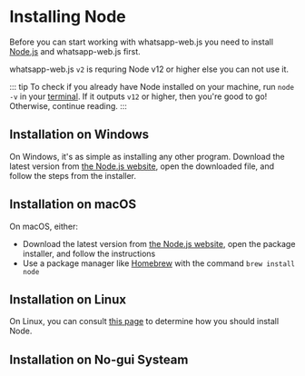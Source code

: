 # Installing Node

Before you can start working with whatsapp-web.js you need to install [Node.js](https://nodejs.org/) and whatsapp-web.js first.

whatsapp-web.js `v2` is requring Node v12 or higher else you can not use it.

::: tip
To check if you already have Node installed on your machine, run `node -v` in your [terminal](/guide/v2/popular-topics/guide-explanations/). If it outputs `v12` or higher, then you're good to go! Otherwise, continue reading.
:::

## Installation on Windows

On Windows, it's as simple as installing any other program. Download the latest version from [the Node.js website](https://nodejs.org/), open the downloaded file, and follow the steps from the installer.

## Installation on macOS

On macOS, either:

- Download the latest version from [the Node.js website](https://nodejs.org/), open the package installer, and follow the instructions
- Use a package manager like [Homebrew](https://brew.sh/) with the command `brew install node`

## Installation on Linux

On Linux, you can consult [this page](https://nodejs.org/en/download/package-manager/) to determine how you should install Node.

## Installation on No-gui Systeam